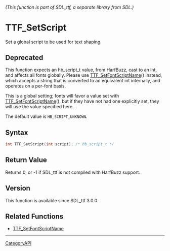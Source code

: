 ###### (This function is part of SDL_ttf, a separate library from SDL.)
# TTF_SetScript

Set a global script to be used for text shaping.

## Deprecated

This function expects an hb_script_t value, from HarfBuzz, cast to an int,
and affects all fonts globally. Please use
[TTF_SetFontScriptName](TTF_SetFontScriptName.md)() instead, which accepts a
string that is converted to an equivalent int internally, and operates on a
per-font basis.

This is a global setting; fonts will favor a value set with
[TTF_SetFontScriptName](TTF_SetFontScriptName.md)(), but if they have not had
one explicitly set, they will use the value specified here.

The default value is `HB_SCRIPT_UNKNOWN`.

## Syntax

```c
int TTF_SetScript(int script); /* hb_script_t */

```

## Return Value

Returns 0, or -1 if SDL_ttf is not compiled with HarfBuzz support.

## Version

This function is available since SDL_ttf 3.0.0.

## Related Functions

* [TTF_SetFontScriptName](TTF_SetFontScriptName.md)

----
[CategoryAPI](CategoryAPI.md)
